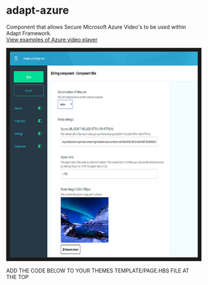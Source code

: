 adapt-azure
================

Component that allows Secure Microsoft Azure Video's to be used within Adapt Framework. <br>
<a href="https://azure.microsoft.com/en-ca/resources/videos/home/" target="_blank">View examples of Azure video player</a><br>

<img src="azure-screen.png?raw=true" alt="IMAGE ALT TEXT HERE" width="768" height="552" border="10" />

ADD THE CODE BELOW TO YOUR THEMES TEMPLATE/PAGE.HBS FILE AT THE TOP
<script>$.getScript('//amp.azure.net/libs/amp/1.8.3/azuremediaplayer.min.js');</script>
